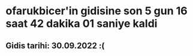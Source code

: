 # ofarukbicer'in gidisine son 5 gun 16 saat 42 dakika 01 saniye kaldi

## Gidis tarihi: 30.09.2022 :(